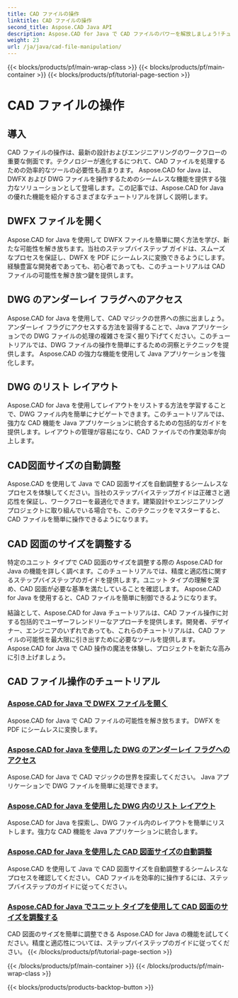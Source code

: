 ```yaml
---
title: CAD ファイルの操作
linktitle: CAD ファイルの操作
second_title: Aspose.CAD Java API
description: Aspose.CAD for Java で CAD ファイルのパワーを解放しましょう!チュートリアルを使用して、DWFX を PDF に変換し、DWG フラグにアクセスし、レイアウトをリストし、サイズを自動調整します。
weight: 23
url: /ja/java/cad-file-manipulation/
---
```


{{< blocks/products/pf/main-wrap-class >}}
{{< blocks/products/pf/main-container >}}
{{< blocks/products/pf/tutorial-page-section >}}

# CAD ファイルの操作


## 導入

CAD ファイルの操作は、最新の設計およびエンジニアリングのワークフローの重要な側面です。テクノロジーが進化するにつれて、CAD ファイルを処理するための効率的なツールの必要性も高まります。 Aspose.CAD for Java は、DWFX および DWG ファイルを操作するためのシームレスな機能を提供する強力なソリューションとして登場します。この記事では、Aspose.CAD for Java の優れた機能を紹介するさまざまなチュートリアルを詳しく説明します。

## DWFX ファイルを開く

Aspose.CAD for Java を使用して DWFX ファイルを簡単に開く方法を学び、新たな可能性を解き放ちます。当社のステップバイステップ ガイドは、スムーズなプロセスを保証し、DWFX を PDF にシームレスに変換できるようにします。経験豊富な開発者であっても、初心者であっても、このチュートリアルは CAD ファイルの可能性を解き放つ鍵を提供します。

## DWG のアンダーレイ フラグへのアクセス

Aspose.CAD for Java を使用して、CAD マジックの世界への旅に出ましょう。アンダーレイ フラグにアクセスする方法を習得することで、Java アプリケーションでの DWG ファイルの処理の複雑さを深く掘り下げてください。このチュートリアルでは、DWG ファイルの操作を簡単にするための洞察とテクニックを提供します。 Aspose.CAD の強力な機能を使用して Java アプリケーションを強化します。

## DWG のリスト レイアウト

Aspose.CAD for Java を使用してレイアウトをリストする方法を学習することで、DWG ファイル内を簡単にナビゲートできます。このチュートリアルでは、強力な CAD 機能を Java アプリケーションに統合するための包括的なガイドを提供します。レイアウトの管理が容易になり、CAD ファイルでの作業効率が向上します。

## CAD図面サイズの自動調整

Aspose.CAD を使用して Java で CAD 図面サイズを自動調整するシームレスなプロセスを体験してください。当社のステップバイステップガイドは正確さと適応性を保証し、ワークフローを最適化できます。建築設計やエンジニアリング プロジェクトに取り組んでいる場合でも、このテクニックをマスターすると、CAD ファイルを簡単に操作できるようになります。

## CAD 図面のサイズを調整する

特定のユニット タイプで CAD 図面のサイズを調整する際の Aspose.CAD for Java の機能を詳しく調べます。このチュートリアルでは、精度と適応性に関するステップバイステップのガイドを提供します。ユニット タイプの理解を深め、CAD 図面が必要な基準を満たしていることを確認します。 Aspose.CAD for Java を使用すると、CAD ファイルを簡単に制御できるようになります。

結論として、Aspose.CAD for Java チュートリアルは、CAD ファイル操作に対する包括的でユーザーフレンドリーなアプローチを提供します。開発者、デザイナー、エンジニアのいずれであっても、これらのチュートリアルは、CAD ファイルの可能性を最大限に引き出すために必要なツールを提供します。 Aspose.CAD for Java で CAD 操作の魔法を体験し、プロジェクトを新たな高みに引き上げましょう。
## CAD ファイル操作のチュートリアル
### [Aspose.CAD for Java で DWFX ファイルを開く](./open-dwfx-file/)
Aspose.CAD for Java で CAD ファイルの可能性を解き放ちます。 DWFX を PDF にシームレスに変換します。
### [Aspose.CAD for Java を使用した DWG のアンダーレイ フラグへのアクセス](./accessing-underlay-flags-of-dwg/)
Aspose.CAD for Java で CAD マジックの世界を探索してください。 Java アプリケーションで DWG ファイルを簡単に処理できます。
### [Aspose.CAD for Java を使用した DWG 内のリスト レイアウト](./list-layouts-in-dwg/)
Aspose.CAD for Java を探索し、DWG ファイル内のレイアウトを簡単にリストします。強力な CAD 機能を Java アプリケーションに統合します。
### [Aspose.CAD for Java を使用した CAD 図面サイズの自動調整](./auto-adjusting-cad-drawing-size/)
Aspose.CAD を使用して Java で CAD 図面サイズを自動調整するシームレスなプロセスを確認してください。 CAD ファイルを効率的に操作するには、ステップバイステップのガイドに従ってください。
### [Aspose.CAD for Java でユニット タイプを使用して CAD 図面のサイズを調整する](./adjusting-cad-drawing-size-using-unit-type/)
CAD 図面のサイズを簡単に調整できる Aspose.CAD for Java の機能を試してください。精度と適応性については、ステップバイステップのガイドに従ってください。
{{< /blocks/products/pf/tutorial-page-section >}}

{{< /blocks/products/pf/main-container >}}
{{< /blocks/products/pf/main-wrap-class >}}

{{< blocks/products/products-backtop-button >}}
